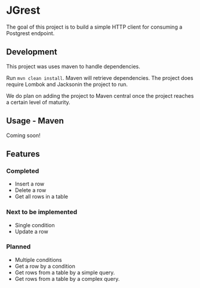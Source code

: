 # JGrest

The goal of this project is to build a simple HTTP client for consuming a Postgrest endpoint. 


## Development

This project was uses maven to handle dependencies.

Run `mvn clean install`. Maven will retrieve dependencies. The project does require Lombok and Jacksonin the project to run. 

We do plan on adding the project to Maven central once the project reaches a certain level of maturity.

## Usage - Maven

Coming soon!

## Features


### Completed

- Insert a row
- Delete a row
- Get all rows in a table

### Next to be implemented

- Single condition
- Update a row


### Planned

- Multiple conditions
- Get a row by a condition
- Get rows from a table by a simple query.
- Get rows from a table by a complex query.
